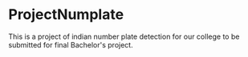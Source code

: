 # ProjectNumplate

This is a project of indian number plate detection for our college to be submitted for final Bachelor's project.

